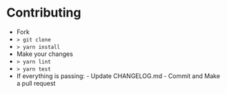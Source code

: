 # Contributing

- Fork
- `> git clone`
- `> yarn install`
- Make your changes
- `> yarn lint`
- `> yarn test`
- If everything is passing: - Update CHANGELOG.md - Commit and Make a pull request
